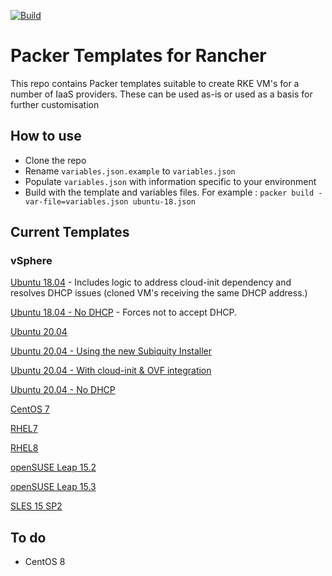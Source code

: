 [![Build](https://github.com/David-VTUK/Rancher-Packer/actions/workflows/main.yml/badge.svg)](https://github.com/David-VTUK/Rancher-Packer/actions/workflows/main.yml)

# Packer Templates for Rancher

This repo contains Packer templates suitable to create RKE VM's for a number of IaaS providers. These can be used as-is or used as a basis for further customisation

## How to use

* Clone the repo
* Rename `variables.json.example` to `variables.json`
* Populate `variables.json` with information specific to your environment
* Build with the template and variables files. For example : `packer build -var-file=variables.json ubuntu-18.json` 

## Current Templates

### vSphere

[Ubuntu 18.04](https://github.com/David-VTUK/Rancher-Packer/tree/master/vSphere/ubuntu_1804) - Includes logic to address cloud-init dependency and resolves DHCP issues (cloned VM's receiving the same DHCP address.)

[Ubuntu 18.04 - No DHCP](https://github.com/David-VTUK/Rancher-Packer/tree/master/vSphere/ubuntu_1804_no_dhcp) - Forces not to accept DHCP. 

[Ubuntu 20.04](https://github.com/David-VTUK/Rancher-Packer/tree/master/vSphere/ubuntu_2004)

[Ubuntu 20.04 - Using the new Subiquity Installer](https://github.com/David-VTUK/Rancher-Packer/tree/master/vSphere/ubuntu_2004_subiquity)

[Ubuntu 20.04 - With cloud-init & OVF integration](https://github.com/David-VTUK/Rancher-Packer/tree/master/vSphere/ubuntu_2004_cloud_init_guestinfo)

[Ubuntu 20.04 - No DHCP](https://github.com/David-VTUK/Rancher-Packer/tree/master/vSphere/ubuntu_2004_no_dhcp)

[CentOS 7](https://github.com/David-VTUK/Rancher-Packer/tree/master/vSphere/centos_7)

[RHEL7](https://github.com/David-VTUK/Rancher-Packer/tree/master/vSphere/rhel_7)

[RHEL8](https://github.com/David-VTUK/Rancher-Packer/tree/master/vSphere/rhel_8)

[openSUSE Leap 15.2](https://github.com/David-VTUK/Rancher-Packer/tree/master/vSphere/opensuse_leap_15.2)

[openSUSE Leap 15.3](https://github.com/David-VTUK/Rancher-Packer/tree/master/vSphere/opensuse_leap_15.3)

[SLES 15 SP2](https://github.com/David-VTUK/Rancher-Packer/tree/master/vSphere/sles_15_sp2)


## To do

* CentOS 8
